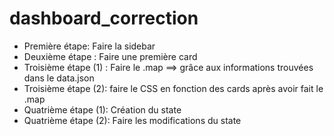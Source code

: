 # dashboard_correction

- Première étape: Faire la sidebar
- Deuxième étape : Faire une première card 
- Troisième étape (1) : Faire le .map ==> grâce aux informations trouvées dans le data.json 
- Troisième étape (2): faire le CSS en fonction des cards après avoir fait le .map
- Quatrième étape (1): Création du state
- Quatrième étape (2): Faire les modifications du state

